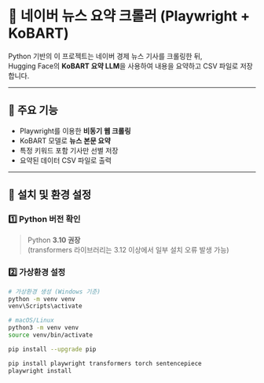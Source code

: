# 📘 네이버 뉴스 요약 크롤러 (Playwright + KoBART)

Python 기반의 이 프로젝트는 네이버 경제 뉴스 기사를 크롤링한 뒤,  
Hugging Face의 **KoBART 요약 LLM**을 사용하여 내용을 요약하고 CSV 파일로 저장합니다.

---

## 📌 주요 기능

- Playwright를 이용한 **비동기 웹 크롤링**
- KoBART 모델로 **뉴스 본문 요약**
- 특정 키워드 포함 기사만 선별 저장
- 요약된 데이터 CSV 파일로 출력

---

## 🧱 설치 및 환경 설정

### 1️⃣ Python 버전 확인

> Python **3.10 권장**  
> (transformers 라이브러리는 3.12 이상에서 일부 설치 오류 발생 가능)

### 2️⃣ 가상환경 설정

```bash
# 가상환경 생성 (Windows 기준)
python -m venv venv
venv\Scripts\activate

# macOS/Linux
python3 -m venv venv
source venv/bin/activate

pip install --upgrade pip

pip install playwright transformers torch sentencepiece
playwright install
